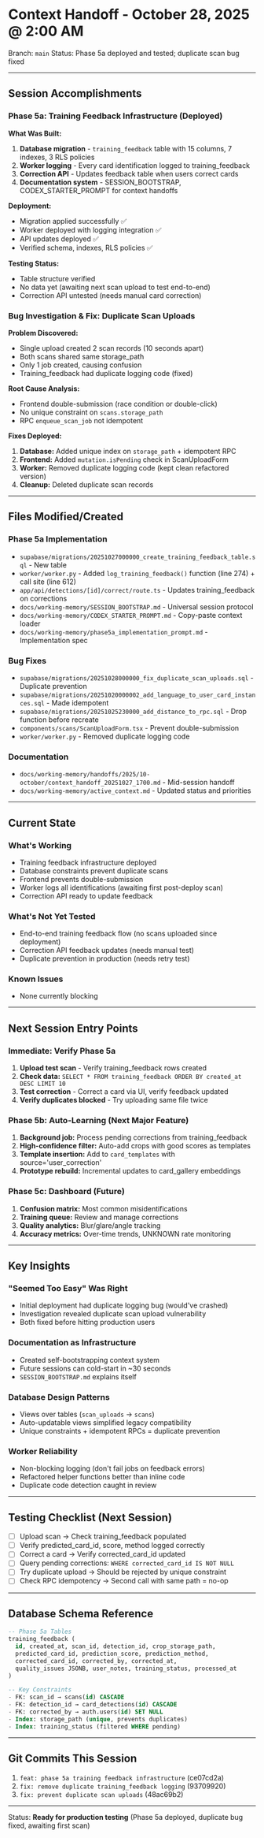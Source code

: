 # Context Handoff - October 28, 2025 @ 2:00 AM

Branch: `main`
Status: Phase 5a deployed and tested; duplicate scan bug fixed

---

## Session Accomplishments

### Phase 5a: Training Feedback Infrastructure (Deployed)

**What Was Built:**
1. **Database migration** - `training_feedback` table with 15 columns, 7 indexes, 3 RLS policies
2. **Worker logging** - Every card identification logged to training_feedback
3. **Correction API** - Updates feedback table when users correct cards
4. **Documentation system** - SESSION_BOOTSTRAP, CODEX_STARTER_PROMPT for context handoffs

**Deployment:**
- Migration applied successfully ✅
- Worker deployed with logging integration ✅
- API updates deployed ✅
- Verified schema, indexes, RLS policies ✅

**Testing Status:**
- Table structure verified
- No data yet (awaiting next scan upload to test end-to-end)
- Correction API untested (needs manual card correction)

### Bug Investigation & Fix: Duplicate Scan Uploads

**Problem Discovered:**
- Single upload created 2 scan records (10 seconds apart)
- Both scans shared same storage_path
- Only 1 job created, causing confusion
- Training_feedback had duplicate logging code (fixed)

**Root Cause Analysis:**
- Frontend double-submission (race condition or double-click)
- No unique constraint on `scans.storage_path`
- RPC `enqueue_scan_job` not idempotent

**Fixes Deployed:**
1. **Database:** Added unique index on `storage_path` + idempotent RPC
2. **Frontend:** Added `mutation.isPending` check in ScanUploadForm
3. **Worker:** Removed duplicate logging code (kept clean refactored version)
4. **Cleanup:** Deleted duplicate scan records

---

## Files Modified/Created

### Phase 5a Implementation
- `supabase/migrations/20251027000000_create_training_feedback_table.sql` - New table
- `worker/worker.py` - Added `log_training_feedback()` function (line 274) + call site (line 612)
- `app/api/detections/[id]/correct/route.ts` - Updates training_feedback on corrections
- `docs/working-memory/SESSION_BOOTSTRAP.md` - Universal session protocol
- `docs/working-memory/CODEX_STARTER_PROMPT.md` - Copy-paste context loader
- `docs/working-memory/phase5a_implementation_prompt.md` - Implementation spec

### Bug Fixes
- `supabase/migrations/20251028000000_fix_duplicate_scan_uploads.sql` - Duplicate prevention
- `supabase/migrations/20251020000002_add_language_to_user_card_instances.sql` - Made idempotent
- `supabase/migrations/20251025230000_add_distance_to_rpc.sql` - Drop function before recreate
- `components/scans/ScanUploadForm.tsx` - Prevent double-submission
- `worker/worker.py` - Removed duplicate logging code

### Documentation
- `docs/working-memory/handoffs/2025/10-october/context_handoff_20251027_1700.md` - Mid-session handoff
- `docs/working-memory/active_context.md` - Updated status and priorities

---

## Current State

### What's Working
- Training feedback infrastructure deployed
- Database constraints prevent duplicate scans
- Frontend prevents double-submission
- Worker logs all identifications (awaiting first post-deploy scan)
- Correction API ready to update feedback

### What's Not Yet Tested
- End-to-end training feedback flow (no scans uploaded since deployment)
- Correction API feedback updates (needs manual test)
- Duplicate prevention in production (needs retry test)

### Known Issues
- None currently blocking

---

## Next Session Entry Points

### Immediate: Verify Phase 5a
1. **Upload test scan** - Verify training_feedback rows created
2. **Check data:** `SELECT * FROM training_feedback ORDER BY created_at DESC LIMIT 10`
3. **Test correction** - Correct a card via UI, verify feedback updated
4. **Verify duplicates blocked** - Try uploading same file twice

### Phase 5b: Auto-Learning (Next Major Feature)
1. **Background job:** Process pending corrections from training_feedback
2. **High-confidence filter:** Auto-add crops with good scores as templates
3. **Template insertion:** Add to `card_templates` with source='user_correction'
4. **Prototype rebuild:** Incremental updates to card_gallery embeddings

### Phase 5c: Dashboard (Future)
1. **Confusion matrix:** Most common misidentifications
2. **Training queue:** Review and manage corrections
3. **Quality analytics:** Blur/glare/angle tracking
4. **Accuracy metrics:** Over-time trends, UNKNOWN rate monitoring

---

## Key Insights

### "Seemed Too Easy" Was Right
- Initial deployment had duplicate logging bug (would've crashed)
- Investigation revealed duplicate scan upload vulnerability
- Both fixed before hitting production users

### Documentation as Infrastructure
- Created self-bootstrapping context system
- Future sessions can cold-start in ~30 seconds
- `SESSION_BOOTSTRAP.md` explains itself

### Database Design Patterns
- Views over tables (`scan_uploads` → `scans`)
- Auto-updatable views simplified legacy compatibility
- Unique constraints + idempotent RPCs = duplicate prevention

### Worker Reliability
- Non-blocking logging (don't fail jobs on feedback errors)
- Refactored helper functions better than inline code
- Duplicate code detection caught in review

---

## Testing Checklist (Next Session)

- [ ] Upload scan → Check training_feedback populated
- [ ] Verify predicted_card_id, score, method logged correctly
- [ ] Correct a card → Verify corrected_card_id updated
- [ ] Query pending corrections: `WHERE corrected_card_id IS NOT NULL`
- [ ] Try duplicate upload → Should be rejected by unique constraint
- [ ] Check RPC idempotency → Second call with same path = no-op

---

## Database Schema Reference

```sql
-- Phase 5a Tables
training_feedback (
  id, created_at, scan_id, detection_id, crop_storage_path,
  predicted_card_id, prediction_score, prediction_method,
  corrected_card_id, corrected_by, corrected_at,
  quality_issues JSONB, user_notes, training_status, processed_at
)

-- Key Constraints
- FK: scan_id → scans(id) CASCADE
- FK: detection_id → card_detections(id) CASCADE
- FK: corrected_by → auth.users(id) SET NULL
- Index: storage_path (unique, prevents duplicates)
- Index: training_status (filtered WHERE pending)
```

---

## Git Commits This Session

1. `feat: phase 5a training feedback infrastructure` (ce07cd2a)
2. `fix: remove duplicate training_feedback logging` (93709920)
3. `fix: prevent duplicate scan uploads` (48ac69b2)

---

Status: **Ready for production testing** (Phase 5a deployed, duplicate bug fixed, awaiting first scan)

